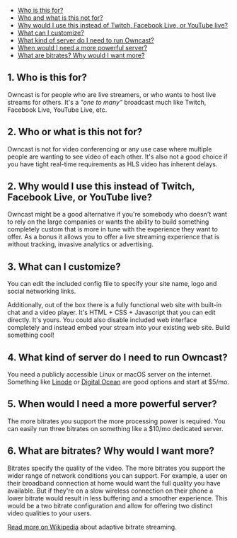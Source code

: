 <!-- vscode-markdown-toc -->
* [Who is this for?](#Whoisthisfor)
* [Who and what is this not for?](#Whoisthisnotfor)
* [Why would I use this instead of Twitch, Facebook Live, or YouTube live?](#WhywouldIusethisinsteadofTwitchFacebookLiveorYouTubelive)
* [What can I customize?](#WhatcanIcustomize)
* [What kind of server do I need to run Owncast?](#WhatkindofserverdoIneedtorunOwncast)
* [When would I need a more powerful server?](#WhenwouldIneedamorepowerfulserver)
* [What are bitrates?  Why would I want more?](#WhatarebitratesWhywouldIwantmore)

<!-- vscode-markdown-toc-config
	numbering=true
	autoSave=true
	/vscode-markdown-toc-config -->
<!-- /vscode-markdown-toc -->


##  1. <a name='Whoisthisfor'></a>Who is this for?

Owncast is for people who are live streamers, or who wants to host live streams for others.  It's a _"one to many"_ broadcast much like Twitch, Facebook Live, YouTube Live, etc.

##  2. <a name='Whoisthisnotfor'></a>Who or what is this not for?

Owncast is not for video conferencing or any use case where multiple people are wanting to see video of each other.  It's also not a good choice if you have tight real-time requirements as HLS video has inherent delays.

##  2. <a name='WhywouldIusethisinsteadofTwitchFacebookLiveorYouTubelive'></a>Why would I use this instead of Twitch, Facebook Live, or YouTube live?

Owncast might be a good alternative if you're somebody who doesn't want to rely on the large companies or wants the ability to build something completely custom that is more in tune with the experience they want to offer.  As a bonus it allows you to offer a live streaming experience that is without tracking, invasive analytics or advertising.


##  3. <a name='WhatcanIcustomize'></a>What can I customize?
You can edit the included config file to specify your site name, logo and social networking links.

Additionally, out of the box there is a fully functional web site with built-in chat and a video player.  It's HTML + CSS + Javascript that you can edit directly.  It's yours.  You could also disable included web interface completely and instead embed your stream into your existing web site.  Build something cool!


##  4. <a name='WhatkindofserverdoIneedtorunOwncast'></a>What kind of server do I need to run Owncast?

You need a publicly accessible Linux or macOS server on the internet.  Something like [Linode](https://www.linode.com/products/shared/) or [Digital Ocean](https://www.digitalocean.com/products/droplets/) are good options and start at $5/mo.


##  5. <a name='WhenwouldIneedamorepowerfulserver'></a>When would I need a more powerful server?

The more bitrates you support the more processing power is required.  You can easily run three bitrates on something like a $10/mo dedicated server.


##  6. <a name='WhatarebitratesWhywouldIwantmore'></a>What are bitrates?  Why would I want more?

Bitrates specify the quality of the video.  The more bitrates you support the wider range of network conditions you can support.  For example, a user on their broadband connection at home would want the full quality you have available.  But if they're on a slow wireless connection on their phone a lower bitrate would result in less buffering and a smoother experience.  This would be a two bitrate configuration and allow for offering two distinct video qualities to your users.

[Read more on Wikipedia](https://en.wikipedia.org/wiki/Adaptive_bitrate_streaming) about adaptive bitrate streaming.


